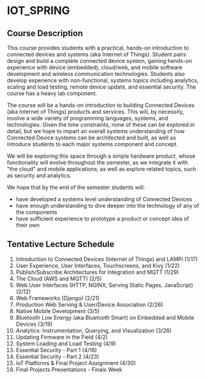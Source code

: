 # IOT_SPRING


## Course Description

This course provides students with a practical, hands-on introduction to connected devices and systems (aka Internet of Things).  Student pairs design and build a complete connected device system, gaining hands-on experience with device (embedded), cloud/web, and mobile software development and wireless communication technologies.  Students also develop experience with non-functional, systems topics including analytics, scaling and load testing, remote device update, and essential security.  The course has a heavy lab component.

The course will be a hands-on introduction to building Connected Devices (aka Internet of Things) products and services.  This will, by necessity, involve a wide variety of programming languages, systems, and technologies.  Given the time constraints, none of these can be explored in detail, but we hope to impart an overall systems understanding of how Connected Device systems can be architected and built, as well as introduce students to each major systems component and concept.

We will be exploring this space through a simple hardware product, whose functionality will evolve throughout the semester, as we integrate it with "the cloud" and mobile applications, as well as explore related topics, such as security and analytics.

We hope that by the end of the semester students will:

* have developed a systems level understanding of Connected Devices
* have enough understanding to dive deeper into the technology of any of the components
* have sufficient experience to prototype a product or concept idea of their own

## Tentative Lecture Schedule

1. Introduction to Connected Devices (Internet of Things) and LAMPi (1/17)
1. User Experience, User Interfaces, Touchscreens, and Kivy (1/22)
1. Publish/Subscribe Architectures for Integration and MQTT (1/29)
1. The Cloud (AWS and MQTT) (2/5)
1. Web User Interfaces (HTTP, NGINX, Serving Static Pages, JavaScript) (2/12)
1. Web Frameworks (Django) (2/21)
1. Production Web Serving & User/Device Association (2/26)
1. Native Mobile Development (3/5)
1. Bluetooth Low Energy (aka Bluetooth Smart) on Embedded and Mobile Devices (3/19)
1. Analytics: Instrumentation, Querying, and Visualization (3/26)
1. Updating Firmware in the Field (4/2)
1. System Loading and Load Testing (4/9)
1. Essential Security - Part 1 (4/16)
1. Essential Security - Part 2 (4/23)
1. IoT Platforms & Final Project Assignment (4/30)
1. Final Projects Presentations - Finals Week
